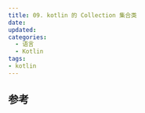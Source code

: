 ```yaml
---
title: 09. kotlin 的 Collection 集合类
date:
updated:
categories:
  - 语言
  - Kotlin
tags:
- kotlin
---
```


## 参考
